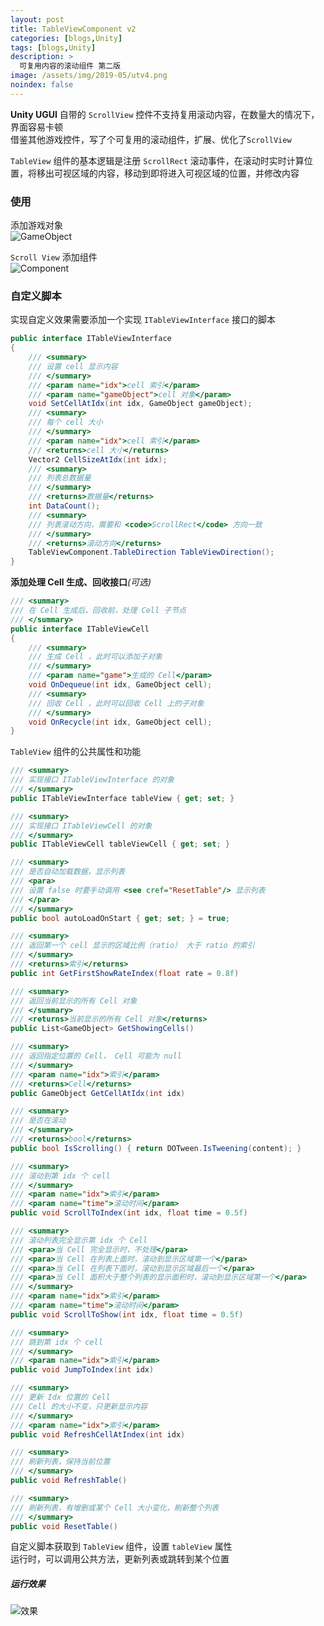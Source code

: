 ```yaml
---
layout: post
title: TableViewComponent v2
categories: [blogs,Unity]
tags: [blogs,Unity]
description: >
  可复用内容的滚动组件 第二版
image: /assets/img/2019-05/utv4.png
noindex: false
---
```


**Unity UGUI** 自带的 `ScrollView` 控件不支持复用滚动内容，在数量大的情况下，界面容易卡顿  
借鉴其他游戏控件，写了个可复用的滚动组件，扩展、优化了`ScrollView`  

`TableView` 组件的基本逻辑是注册 `ScrollRect` 滚动事件，在滚动时实时计算位置，将移出可视区域的内容，移动到即将进入可视区域的位置，并修改内容

### 使用
添加游戏对象  
![GameObject](/assets/img/2019-05/utv1.png)  

`Scroll View` 添加组件  
![Component](/assets/img/2019-05/utv3.png)  

### 自定义脚本
实现自定义效果需要添加一个实现 `ITableViewInterface` 接口的脚本

```c#
public interface ITableViewInterface
{
    /// <summary>
    /// 设置 cell 显示内容
    /// </summary>
    /// <param name="idx">cell 索引</param>
    /// <param name="gameObject">cell 对象</param>
    void SetCellAtIdx(int idx, GameObject gameObject);
    /// <summary>
    /// 每个 cell 大小
    /// </summary>
    /// <param name="idx">cell 索引</param>
    /// <returns>cell 大小</returns>
    Vector2 CellSizeAtIdx(int idx);
    /// <summary>
    /// 列表总数据量
    /// </summary>
    /// <returns>数据量</returns>
    int DataCount();
    /// <summary>
    /// 列表滚动方向，需要和 <code>ScrollRect</code> 方向一致
    /// </summary>
    /// <returns>滚动方向</returns>
    TableViewComponent.TableDirection TableViewDirection();
}
```

**添加处理 Cell 生成、回收接口**_(可选)_
```c#
/// <summary>
/// 在 Cell 生成后、回收前，处理 Cell 子节点
/// </summary>
public interface ITableViewCell
{
    /// <summary>
    /// 生成 Cell ，此时可以添加子对象
    /// </summary>
    /// <param name="game">生成的 Cell</param>
    void OnDequeue(int idx, GameObject cell);
    /// <summary>
    /// 回收 Cell ，此时可以回收 Cell 上的子对象
    /// </summary>
    void OnRecycle(int idx, GameObject cell);
}
```

`TableView` 组件的公共属性和功能

```c#
/// <summary>
/// 实现接口 ITableViewInterface 的对象
/// </summary>
public ITableViewInterface tableView { get; set; }

/// <summary>
/// 实现接口 ITableViewCell 的对象
/// </summary>
public ITableViewCell tableViewCell { get; set; }

/// <summary>
/// 是否自动加载数据，显示列表
/// <para>
/// 设置 false 时要手动调用 <see cref="ResetTable"/> 显示列表
/// </para>
/// </summary>
public bool autoLoadOnStart { get; set; } = true;

/// <summary>
/// 返回第一个 cell 显示的区域比例（ratio） 大于 ratio 的索引
/// </summary>
/// <returns>索引</returns>
public int GetFirstShowRateIndex(float rate = 0.8f)

/// <summary>
/// 返回当前显示的所有 Cell 对象
/// </summary>
/// <returns>当前显示的所有 Cell 对象</returns>
public List<GameObject> GetShowingCells()

/// <summary>
/// 返回指定位置的 Cell， Cell 可能为 null
/// </summary>
/// <param name="idx">索引</param>
/// <returns>Cell</returns>
public GameObject GetCellAtIdx(int idx)

/// <summary>
/// 是否在滚动
/// </summary>
/// <returns>bool</returns>
public bool IsScrolling() { return DOTween.IsTweening(content); }

/// <summary>
/// 滚动到第 idx 个 cell
/// </summary>
/// <param name="idx">索引</param>
/// <param name="time">滚动时间</param>
public void ScrollToIndex(int idx, float time = 0.5f)

/// <summary>
/// 滚动列表完全显示第 idx 个 Cell
/// <para>当 Cell 完全显示时，不处理</para>
/// <para>当 Cell 在列表上面时，滚动到显示区域第一个</para>
/// <para>当 Cell 在列表下面时，滚动到显示区域最后一个</para>
/// <para>当 Cell 面积大于整个列表的显示面积时，滚动到显示区域第一个</para>
/// </summary>
/// <param name="idx">索引</param>
/// <param name="time">滚动时间</param>
public void ScrollToShow(int idx, float time = 0.5f)

/// <summary>
/// 跳到第 idx 个 cell 
/// </summary>
/// <param name="idx">索引</param>
public void JumpToIndex(int idx)

/// <summary>
/// 更新 Idx 位置的 Cell
/// Cell 的大小不变，只更新显示内容
/// </summary>
/// <param name="idx">索引</param>
public void RefreshCellAtIndex(int idx)

/// <summary>
/// 刷新列表，保持当前位置
/// </summary>
public void RefreshTable()

/// <summary>
/// 刷新列表，有增删或某个 Cell 大小变化，刷新整个列表
/// </summary>
public void ResetTable()
```

自定义脚本获取到 `TableView` 组件，设置 `tableView` 属性  
运行时，可以调用公共方法，更新列表或跳转到某个位置


##### 运行效果  

![效果](/assets/img/2019-05/utv2.png)  
